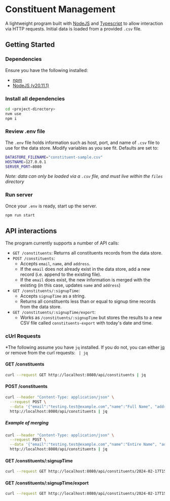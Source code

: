 # Constituent Management

A lightweight program built with [NodeJS](https://nodejs.org) and [Typescript](https://www.typescriptlang.org/) to allow interaction via HTTP requests. Initial data is loaded from a provided `.csv` file.

## Getting Started

### Dependencies
Ensure you have the following installed:
 - [npm](https://www.npmjs.com/)
 - [NodeJS (v20.11.1)](https://nodejs.org/en/)

### Install all dependencies
```sh
cd <project-directory>
nvm use
npm i
```

### Review .env file

The `.env` file holds information such as host, port, and name of `.csv` file to use for the data store. Modify variables as you see fit. Defaults are set to:
```sh
DATASTORE_FILENAME="constituent-sample.csv"
HOSTNAME=127.0.0.1
SERVER_PORT=8080
```

*Note: data can only be loaded via a `.csv` file, and must live within the `files` directory*

### Run server
Once your `.env` is ready, start up the server.
```sh
npm run start
```

## API interactions
The program currently supports a number of API calls:

- `GET /constituents`: Returns all constituents records from the data store.
- `POST /constituents`:
  - Accepts `email`, `name`, and `address`.
  - If the `email` does not already exist in the data store, add a new record (i.e. append to the existing file).
  - If the `email` does exist, the new information is merged with the existing (in this case, updates `name` and `address`)
- `GET /constituents/:signupTime`:
  - Accepts `signupTime` as a string.
  - Returns all constituents less than or equal to signup time records from the data store.
- `GET /constituents/:signupTime/export`:
  - Works as `/constituents/:signupTime` but stores the results to a new CSV file called `constituents-export` with today's date and time.

### cUrl Requests
*The following assume you have `jq` installed. If you do not, you can either [jq](https://jqlang.github.io/jq/download/) or remove from the curl requests: ` | jq`

#### GET /constituents
```sh
curl --request GET http://localhost:8080/api/constituents | jq
```

#### POST /constituents
```sh
curl --header "Content-Type: application/json" \
  --request POST \
  --data '{"email":"testing.test@example.com","name":"Full Name", "address": "123 Testing Street"}' \
  http://localhost:8080/api/constituents | jq
  ```

##### Example of merging
```sh
curl --header "Content-Type: application/json" \
  --request POST \
  --data '{"email":"testing.test@example.com","name":"Entire Name", "address": "456 Testing Way"}' \
  http://localhost:8080/api/constituents | jq
  ```

#### GET /constituents/:signupTime
```sh
curl --request GET http://localhost:8080/api/constituents/2024-02-17T15:00:00 | jq
```

#### GET /constituents/:signupTime/export
```sh
curl --request GET http://localhost:8080/api/constituents/2024-02-17T15:00:00?export=true | jq
```
